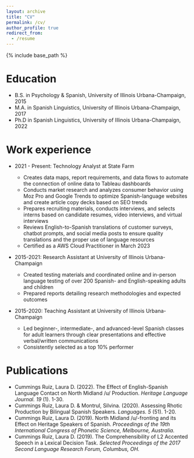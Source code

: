 ```yaml
---
layout: archive
title: "CV"
permalink: /cv/
author_profile: true
redirect_from:
  - /resume
---
```


{% include base_path %}

Education
======
* B.S. in Psychology & Spanish, University of Illinois Urbana-Champaign, 2015
* M.A. in Spanish Linguistics, University of Illinois Urbana-Champaign, 2017
* Ph.D in Spanish Linguistics, University of Illinois Urbana-Champaign, 2022

Work experience
======
* 2021 - Present: Technology Analyst at State Farm
  *  Creates data maps, report requirements, and data flows to automate the connection of online data to Tableau dashboards
  *  Conducts market research and analyzes consumer behavior using Moz Pro and Google Trends to optimize Spanish-language websites and create article copy decks based on SEO trends
  *  Prepares recruiting materials, conducts interviews, and selects interns based on candidate resumes, video interviews, and virtual interviews
  *  Reviews English-to-Spanish translations of customer surveys, chatbot prompts, and social media posts to ensure quality translations and the proper use of language resources
  *  Certified as a AWS Cloud Practitioner in March 2023

* 2015-2021: Research Assistant at University of Illinois Urbana-Champaign
  * Created testing materials and coordinated online and in-person language testing of over 200 Spanish- and English-speaking adults and children
  * Prepared reports detailing research methodologies and expected outcomes
 
* 2015-2020: Teaching Assistant at University of Illinois Urbana-Champaign
  * Led beginner-, intermediate-, and advanced-level Spanish classes for adult learners through clear presentations and effective verbal/written communications
  * Consistently selected as a top 10% performer
 
Publications
======
* Cummings Ruiz, Laura D. (2022). The Effect of English-Spanish Language Contact on North Midland /u/ Production. *Heritage Language Journal. 19* (1). 1-30.
* Cummings Ruiz, Laura D. & Montrul, Silvina. (2020). Assessing Rhotic Production by Bilingual Spanish Speakers. *Languages. 5* (51). 1-20.
* Cummings Ruiz, Laura D. (2019). North Midland /u/-fronting and its Effect on Heritage Speakers of Spanish. *Proceedings of the 19th International Congress of Phonetic Science, Melbourne, Australia.*
* Cummings Ruiz, Laura D. (2019). The Comprehensibility of L2 Accented Speech in a Lexical Decision Task.  *Selected Proceedings of the 2017 Second Language Research Forum, Columbus, OH.*
